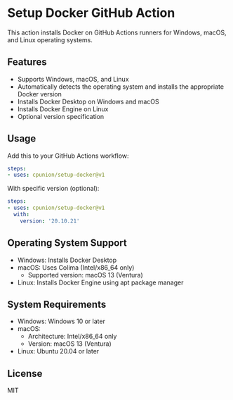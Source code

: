 # Setup Docker GitHub Action

This action installs Docker on GitHub Actions runners for Windows, macOS, and Linux operating systems.

## Features

- Supports Windows, macOS, and Linux
- Automatically detects the operating system and installs the appropriate Docker version
- Installs Docker Desktop on Windows and macOS
- Installs Docker Engine on Linux
- Optional version specification

## Usage

Add this to your GitHub Actions workflow:

```yaml
steps:
- uses: cpunion/setup-docker@v1
```

With specific version (optional):

```yaml
steps:
- uses: cpunion/setup-docker@v1
  with:
    version: '20.10.21'
```

## Operating System Support

- Windows: Installs Docker Desktop
- macOS: Uses Colima (Intel/x86_64 only)
  - Supported version: macOS 13 (Ventura)
- Linux: Installs Docker Engine using apt package manager

## System Requirements

- Windows: Windows 10 or later
- macOS:
  - Architecture: Intel/x86_64 only
  - Version: macOS 13 (Ventura)
- Linux: Ubuntu 20.04 or later

## License

MIT
